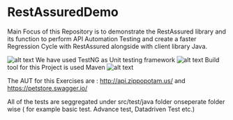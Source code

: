 # RestAssuredDemo

Main Focus of this Repository is to demonstrate the RestAssured library and its function to perform API Automation Testing and create a faster Regression Cycle 
with RestAssured alongside with client library Java.

![alt text](https://couponos.me/wp-content/uploads/REST-Assured-API-Automation.jpg)
We have used TestNG as Unit testing framework
![alt text](https://i1.wp.com/makeseleniumeasy.com/wp-content/uploads/2018/07/TestNG.png?resize=1080%2C608)
Build tool for this Project is used Maven
![alt text](https://upload.wikimedia.org/wikipedia/commons/thumb/5/52/Apache_Maven_logo.svg/510px-Apache_Maven_logo.svg.png)

The AUT for this Exercises are : http://api.zippopotam.us/ and https://petstore.swagger.io/

All of the tests are seggregated under src/test/java folder onseperate folder wise ( for example basic test. Advance test, Datadriven Test etc.)
